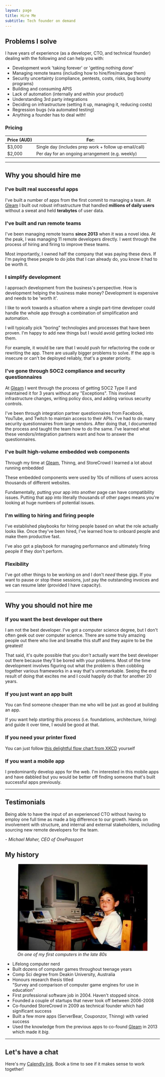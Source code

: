 ```yaml
---
layout: page
title: Hire Me
subtitle: Tech founder on demand
---
```


## Problems I solve

I have years of experience (as a developer, CTO, and technical founder) dealing with the following and can help you with:

* Development work 'taking forever' or 'getting nothing done'
* Managing remote teams (including how to hire/fire/manage them)
* Security uncertainty (compliance, pentests, costs, risks, bug bounty programs)
* Building and consuming APIS
* Lack of automation (internally and within your product) 
* Understanding 3rd party integrations
* Deciding on infrastructure (setting it up, managing it, reducing costs)
* Regression bugs (via automated testing)
* Anything a founder has to deal with!

### Pricing

| Price (AUD) | For:                                                   |
|-------------|--------------------------------------------------------|
| $3,000      | Single day (includes prep work + follow up email/call) |
| $2,000      | Per day for an ongoing arrangement (e.g. weekly)       |

---

## Why you should hire me

### I've built real successful apps

I've built a number of apps from the first commit to managing a team.  At [Gleam](https://gleam.io) I built out robust infrastructure that handled **millions of daily users** without a sweat and held **terabytes** of user data.  

### I've built and run remote teams

I've been managing remote teams **since 2013** when it was a novel idea.  At the peak, I was managing 11 remote developers directly.  I went through the process of hiring and firing to improve these teams.

Most importantly, I owned half the company that was paying these devs.  If I'm paying these people to do jobs that I can already do, you know it had to be worth it.

### I simplify development

I approach development from the business's perspective.  How is development helping the business make money?  Development is expensive and needs to be 'worth it'.

I like to work towards a situation where a single part-time developer could handle the whole app through a combination of simplification and automation.

I will typically pick "boring" technologies and processes that have been proven.  I'm happy to add new things but I would avoid getting locked into them.

For example, it would be rare that I would push for refactoring the code or rewriting the app.  There are usually bigger problems to solve.  If the app is insecure or can't be deployed reliably, that's a greater priority.

### I've gone through SOC2 compliance and security questionnaires

At [Gleam](https://gleam.io) I went through the process of getting SOC2 Type II and maintained it for 3 years without any "Exceptions".  This involved infrastructure changes, writing policy docs, and adding various security controls.   

I've been through integration partner questionnaires from Facebook, YouTube, and Twitch to maintain access to their APIs.  I've had to do many security questionnaires from large vendors.  After doing that, I documented the process and taught the team how to do the same.  I've learned what these vendors/integration partners want and how to answer the questionnaires.  

### I've built high-volume embedded web components

Through my time at [Gleam](https://gleam.io), Thinng, and StoreCrowd I learned a lot about running embedded

These embedded components were used by 10s of millions of users across thousands of different websites.

Fundamentally, putting your app into another page can have compatibility issues.  Putting that app into literally thousands of other pages means you're looking at huge numbers of potential issues.

### I'm willing to hiring and firing people

I've established playbooks for hiring people based on what the role actually looks like.  Once they've been hired, I've learned how to onboard people and make them productive fast.

I've also got a playbook for managing performance and ultimately firing people if they don't perform.

### Flexibility

I've got other things to be working on and I don't _need_ these gigs.  If you want to pause or stop these sessions, just pay the outstanding invoices and we can resume later (provided I have capacity). 

---

## Why you should not hire me

### If you want the best developer out there

I am not the best developer.  I've got a computer science degree, but I don't often geek out over computer science.  There are some truly amazing people out there who live and breathe this stuff and they aspire to be the greatest!

That said, it's quite possible that you _don't_ actually want the best developer out there because they'll be bored with your problems.  Most of the time development involves figuring out what the problem is then cobbling together various frameworks in a way that's unremarkable.  Seeing the end result of doing that excites me and I could happily do that for another 20 years. 

### If you just want an app built

You can find someone cheaper than me who will be just as good at building an app.

If you want help _starting_ this process (i.e. foundations, architecture, hiring) and guide it over time, I would be good at that. 

### If you need your printer fixed

You can just follow [this delightful flow chart from XKCD](https://xkcd.com/627/) yourself 

### If you want a mobile app

I predominantly develop apps for the web.  I'm interested in this mobile apps and have dabbled but you would be better off finding someone that's built successful apps previously.

---


## Testimonials

Being able to have the input of an experienced CTO without having to employ one full time as made a big difference to our growth. Hands on involvement with structure, and internal and external stakeholders, including sourcing new remote developers for the team.

_- Michael Maher, CEO of OnePassport_

## My history

<figure>
  <img src="/ponny-early-computer.jpg" alt="Ponny on a computer in the 80s"/>
  <figcaption><em>On one of my first computers in the late 80s</em></figcaption> 
</figure>

* Lifelong computer nerd
* Built dozens of computer games throughout teenage years
* Comp Sci degree from Deakin University, Australia
* Honours research thesis titled <br/>"Survey and comparison of computer game engines for use in education"
* First professional software job in 2004.  Haven't stopped since.
* Founded a couple of startups that never took off between 2006-2008
* Co-founded StoreCrowd in 2009 as technical founder which had significant success
* Built a few more apps (ServerBear, Couponzor, Thinng) with varied success
* Used the knowledge from the previous apps to co-found [Gleam](https://gleam.io) in 2013 which made it _big_.

---

## Let's have a chat

Here's my [Calendly link](https://calendly.com/ponny/30min).  Book a time to see if it makes sense to work together!